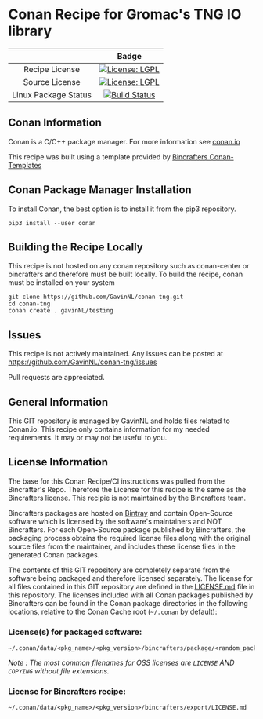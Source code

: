 # Conan Recipe for Gromac's TNG IO library

|    | Badge |
|:--------:|:---------:
| Recipe License         | [![License: LGPL](https://img.shields.io/badge/License-Bincrafters-blue.svg)](https://www.gnu.org/licenses/lgpl-3.0.html)
| Source License         | [![License: LGPL](https://img.shields.io/badge/License-BSD-blue.svg)](https://github.com/gromacs/tng/blob/master/COPYING)
| Linux Package Status   | [![Build Status](https://travis-ci.org/GavinNL/conan-tng.svg?branch=master)](https://travis-ci.org/GavinNL/conan-tng)|

## Conan Information

Conan is a C/C++ package manager. For more information see [conan.io](https://conan.io)

This recipe was built using a template provided by [Bincrafters Conan-Templates](https://github.com/bincrafters/conan-templates)

## Conan Package Manager Installation

To install Conan, the best option is to install it from the pip3 repository.

```
pip3 install --user conan
```

## Building the Recipe Locally

This recipe is not hosted on any conan repository such as conan-center or bincrafters and therefore must be built locally. To build the recipe, conan must be installed on your system

```
git clone https://github.com/GavinNL/conan-tng.git
cd conan-tng
conan create . gavinNL/testing
```

## Issues

This recipe is not actively maintained. Any issues can be posted at https://github.com/GavinNL/conan-tng/issues

Pull requests are appreciated.

## General Information

This GIT repository is managed by GavinNL and holds files related to Conan.io.  This recipe only contains information for my needed requirements. It may or may not be useful to you.

## License Information

The base for this Conan Recipe/CI instructions was pulled from the Bincrafter's Repo. Therefore the License for this recipe is the same as the Bincrafters license. This recipie is not maintained by the Bincrafters team.

Bincrafters packages are hosted on [Bintray](https://bintray.com) and contain Open-Source software which is licensed by the software's maintainers and NOT Bincrafters.  For each Open-Source package published by Bincrafters, the packaging process obtains the required license files along with the original source files from the maintainer, and includes these license files in the generated Conan packages.

The contents of this GIT repository are completely separate from the software being packaged and therefore licensed separately.  The license for all files contained in this GIT repository are defined in the [LICENSE.md](LICENSE.md) file in this repository.  The licenses included with all Conan packages published by Bincrafters can be found in the Conan package directories in the following locations, relative to the Conan Cache root (`~/.conan` by default):

### License(s) for packaged software:

    ~/.conan/data/<pkg_name>/<pkg_version>/bincrafters/package/<random_package_id>/license/<LICENSE_FILES_HERE>

*Note :   The most common filenames for OSS licenses are `LICENSE` AND `COPYING` without file extensions.*

### License for Bincrafters recipe:

    ~/.conan/data/<pkg_name>/<pkg_version>/bincrafters/export/LICENSE.md
